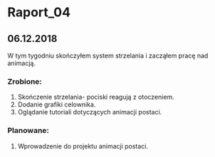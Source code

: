 # Raport_04
## 06.12.2018

W tym tygodniu skończyłem system strzelania i zacząłem pracę nad animacją.

### Zrobione:
1.	Skończenie strzelania- pociski reagują z otoczeniem.
2.	Dodanie grafiki celownika.
3.	Oglądanie tutoriali dotyczących animacji postaci.
   

### Planowane:
1.  Wprowadzenie do projektu animacji postaci.